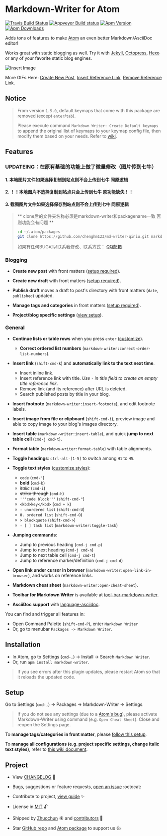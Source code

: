 # Markdown-Writer for Atom

[![Travis Build Status](https://travis-ci.org/zhuochun/md-writer.svg?branch=master)](https://travis-ci.org/zhuochun/md-writer)
[![Appveyor Build status](https://ci.appveyor.com/api/projects/status/fv1unuiac1umt44f?svg=true)](https://ci.appveyor.com/project/zhuochun/md-writer)
[![Apm Version](https://img.shields.io/apm/v/markdown-writer.svg)](https://atom.io/packages/markdown-writer)
[![Apm Downloads](https://img.shields.io/apm/dm/markdown-writer.svg)](https://atom.io/packages/markdown-writer)

Adds tons of features to make [Atom](https://atom.io/) an even better Markdown/AsciiDoc editor!

Works great with static blogging as well. Try it with [Jekyll](http://jekyllrb.com/), [Octopress](http://octopress.org/), [Hexo](http://hexo.io/) or any of your favorite static blog engines.

![Insert Image](http://i.imgur.com/s9ekMns.gif)

More GIFs Here: [Create New Post](http://i.imgur.com/BwntxhB.gif), [Insert Reference Link](http://i.imgur.com/L67TqyF.gif), [Remove Reference Link](http://i.imgur.com/TglzeJV.gif).

## Notice

> From version `1.5.0`, default keymaps that come with this package are removed (except `enter`/`tab`).
>
> Please execute command `Markdown Writer: Create Default keymaps` to append the original list of keymaps to your keymap config file, then modify them based on your needs. Refer to [wiki][31ebd53f].

  [31ebd53f]: https://github.com/zhuochun/md-writer/wiki/Settings-for-Keymaps "Settings for Keymaps"

## Features

### UPDATEING：在原有基础的功能上做了微量修改（图片传到七牛）
#### 1. 本地图片文件如果选择复制到站点则不会上传到七牛 同原逻辑
#### 2. ！！本地图片不选择复制到站点只会上传到七牛 原功能缺失！！
#### 3. 截图图片文件如果选择保存到站点则不会上传到七牛 同原逻辑

> ** clone后的文件夹名称必须是markdown-writer和packagename一致 否则功能会有问题 **
> ```bash
> cd ~/.atom/packages
> git clone https://github.com/chenghm123/md-writer-qiniu.git markdown-writer
> ```
> 如果有任何BUG可以联系我修改、联系方式： [QQ邮箱](mailto:xxxxx@qq.com)

### Blogging

- **Create new post** with front matters ([setup required][ca8870d7]).
- **Create new draft** with front matters ([setup required][ca8870d7]).
- **Publish draft** moves a draft to post's directory with front matters (`date`, `published`) updated.
- **Manage tags and categories** in front matters ([setup required][9be76601]).
- **Project/blog specific settings** ([view setup][1561ed4c]).

  [ca8870d7]: https://github.com/zhuochun/md-writer/wiki/Quick-Start "Markdown-Writer Setup Guide"
  [9be76601]: https://github.com/zhuochun/md-writer/wiki/Settings-for-Front-Matters "Setup Tags/Categories/Posts"
  [1561ed4c]: https://github.com/zhuochun/md-writer/wiki/Settings#project-specific-settings "Project Specific Settings"

### General

- **Continue lists or table rows** when you press `enter` ([customize][adaa9527]).
  - **Correct ordered list numbers** (`markdown-writer:correct-order-list-numbers`).
- **Insert link** (`shift-cmd-k`) and **automatically link to the text next time**.
  - Insert inline link.
  - Insert reference link with title. _Use `-` in title field to create an empty title reference link._
  - Remove link (and its reference) after URL is deleted.
  - Search published posts by title in your blog.
- **Insert footnote** (`markdown-writer:insert-footnote`), and edit footnote labels.
- **Insert image from file or clipboard** (`shift-cmd-i`), preview image and able to copy image to your blog's images directory.
- **Insert table** (`markdown-writer:insert-table`), and quick **jump to next table cell** (`cmd-j cmd-t`).
- **Format table** (`markdown-writer:format-table`) with table alignments.
- **Toggle headings**: `ctrl-alt-[1-5]` to switch among `H1` to `H5`.
- **Toggle text styles** ([customize styles][7ddaeaf4]):
  - `code` (`cmd-'`)
  - **bold** (`cmd-b`)
  - _italic_ (`cmd-i`)
  - ~~strike through~~ (`cmd-h`)
  - `'''code block'''` (`shift-cmd-"`)
  - `<kbd>key</kbd>` (`cmd + k`)
  - `- unordered list` (`shift-cmd-U`)
  - `0. ordered list` (`shift-cmd-O`)
  - `> blockquote` (`shift-cmd->`)
  - `- [ ] task list` (`markdown-writer:toggle-task`)
- **Jumping commands**:
  - Jump to previous heading (`cmd-j cmd-p`)
  - Jump to next heading (`cmd-j cmd-n`)
  - Jump to next table cell (`cmd-j cmd-t`)
  - Jump to reference marker/definition (`cmd-j cmd-d`)
- **Open link under cursor in browser** (`markdown-writer:open-link-in-browser`), and works on reference links.
- **Markdown cheat sheet** (`markdown-writer:open-cheat-sheet`).
- **Toolbar for Markdown Writer** is available at [tool-bar-markdown-writer][82a2aced].
- **AsciiDoc support** with [language-asciidoc][2f0cb1f9].

  [82a2aced]: https://atom.io/packages/tool-bar-markdown-writer "Toobar for Markdown Writer"
  [2f0cb1f9]: https://atom.io/packages/language-asciidoc "AsciiDoc Language Package for Atom"
  [adaa9527]: https://github.com/zhuochun/md-writer/wiki/Settings#use-different-unordered-list-styles "Customizations"

You can find and trigger all features in:

- Open Command Palette (`shift-cmd-P`), enter `Markdown Writer`
- Or, go to menubar `Packages -> Markdown Writer`.

## Installation

- In Atom, go to Settings (`cmd-,`) -> Install -> Search `Markdown Writer`.
- Or, run `apm install markdown-writer`.

> If you see errors after this plugin updates, please restart Atom so that it reloads the updated code.

## Setup

Go to Settings (`cmd-,`) -> Packages -> Markdown-Writer -> Settings.

> If you do not see any settings (due to a [Atom's bug][3ecd2daa]), please activate Markdown-Writer using command (e.g. `Open Cheat Sheet`). Close and reopen the Settings page.

To **manage tags/categories in front matter**, please [follow this setup][35eb9cc2].

To **manage all configurations (e.g. project specific settings, change italic text styles)**, refer to [this wiki document][7ddaeaf4].

  [3ecd2daa]: https://github.com/atom/settings-view/issues/356 "Viewing a package's settings should activate it"
  [35eb9cc2]: https://github.com/zhuochun/md-writer/wiki/Settings-for-Front-Matters "Settings for Front Matters"
  [7ddaeaf4]: https://github.com/zhuochun/md-writer/wiki/Settings "Settings"

## Project

- View [CHANGELOG][e45121fa] :notebook_with_decorative_cover:
- Bugs, suggestions or feature requests, [open an issue][e6ad7ed1] :octocat:
- Contribute to project, [view guide][ed53c4bd] :sparkles:
- License in [MIT][6a9a3773] :unlock:
- Shipped by [Zhuochun][41ae693b] :sunny: and [contributors][f303810e] :clap:
- Star [GitHub repo][e8960946] and [Atom package][91a1b9c2] to support us :+1:

  [e45121fa]: https://github.com/zhuochun/md-writer/blob/master/CHANGELOG.md
  [e6ad7ed1]: https://github.com/zhuochun/md-writer/issues
  [6a9a3773]: https://github.com/zhuochun/md-writer/blob/master/LICENSE.md
  [41ae693b]: https://github.com/zhuochun
  [ed53c4bd]: https://github.com/zhuochun/md-writer/wiki/Contribute
  [f303810e]: https://github.com/zhuochun/md-writer/graphs/contributors
  [e8960946]: https://github.com/zhuochun/md-writer
  [91a1b9c2]: https://atom.io/packages/markdown-writer
